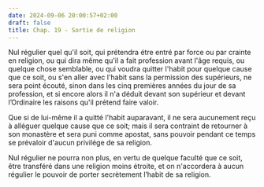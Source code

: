 ```yaml
---
date: 2024-09-06 20:00:57+02:00
draft: false
title: Chap. 19 - Sortie de religion
---
```





Nul régulier quel qu'il soit, qui prétendra étre entré par force ou par crainte en religion, ou qui dira même qu'il a fait profession avant l'âge requis, ou quelque chose semblable, ou qui voudra quitter l'habit pour quelque cause que ce soit, ou s'en aller avec l'habit sans la permission des supérieurs, ne sera point écouté, sinon dans les cinq premières années du jour de sa profession, et si encore alors il n'a déduit devant son supérieur et devant l’Ordinaire les raisons qu'il prétend faire valoir.

Que si de lui-même il a quitté l'habit auparavant, il ne sera aucunement reçu à alléguer quelque cause que ce soit; mais il sera contraint de retourner à son monastère et sera puni comme apostat, sans pouvoir pendant ce temps se prévaloir d'aucun privilége de sa religion.

Nul régulier ne pourra non plus, en vertu de quelque faculté que ce soit, être transféré dans une religion moins étroite, et on n'accordera à aucun régulier le pouvoir de porter secrètement l’habit de sa religion.
